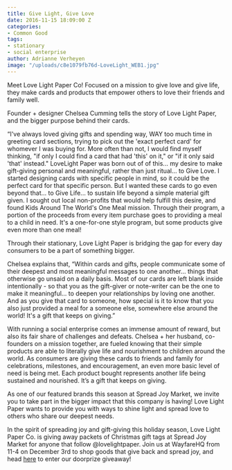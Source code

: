 ```yaml
---
title: Give Light, Give Love
date: 2016-11-15 18:09:00 Z
categories:
- Common Good
tags:
- stationary
- social enterprise
author: Adrianne Verheyen
image: "/uploads/c8e1079fb76d-LoveLight_WEB1.jpg"
---
```


Meet Love Light Paper Co! Focused on a mission to give love and give life, they make cards and products that empower others to love their friends and family well. 

Founder + designer Chelsea Cumming tells the story of Love Light Paper, and the bigger purpose behind their cards. 
<!-- more -->

“I've always loved giving gifts and spending way, WAY too much time in greeting card sections, trying to pick out the 'exact perfect card' for whomever I was buying for. More often than not, I would find myself thinking, "if only I could find a card that had 'this' on it," or "if it only said 'that' instead." LoveLight Paper was born out of of this... my desire to make gift-giving personal and meaningful, rather than just ritual... to Give Love. I started designing cards with specific people in mind, so it could be the perfect card for that specific person. But I wanted these cards to go even beyond that... to Give Life... to sustain life beyond a simple material gift given. I sought out local non-profits that would help fulfill this desire, and found Kids Around The World's One Meal mission. Through their program, a portion of the proceeds from every item purchase goes to providing a meal to a child in need. It's a one-for-one style program, but some products give even more than one meal!

Through their stationary, Love Light Paper is bridging the gap for every day consumers to be a part of something bigger.  

Chelsea explains that, “Within cards and gifts, people communicate some of their deepest and most meaningful messages to one another... things that otherwise go unsaid on a daily basis. Most of our cards are left blank inside intentionally - so that you as the gift-giver or note-writer can be the one to make it meaningful... to deepen your relationships by loving one another. And as you give that card to someone, how special is it to know that you also just provided a meal for a someone else, somewhere else around the world! It's a gift that keeps on giving.” 

With running a social enterprise comes an immense amount of reward, but also its fair share of challenges and defeats. Chelsea + her husband, co-founders on a mission together, are fueled knowing that their simple products are able to literally give life and nourishment to children around the world. As consumers are giving these cards to friends and family for celebrations, milestones, and encouragement, an even more basic level of need is being met. Each product bought represents another life being sustained and nourished. It’s a gift that keeps on giving.

As one of our featured brands this season at Spread Joy Market, we invite you to take part in the bigger impact that this company is having! Love Light Paper wants to provide you with ways to shine light and spread love to others who share our deepest needs. 

In the spirit of spreading joy and gift-giving this holiday season, Love Light Paper Co. is giving away packets of Christmas gift tags at Spread Joy Market for anyone that follow @lovelightpaper. Join us at WayfareHQ from 11-4 on December 3rd to shop goods that give back and spread joy, and head [here](https://wayfare.ticketleap.com/spread-joy/) to enter our doorprize giveaway! 
